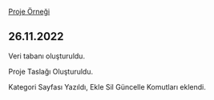 [Proje Örneği](https://kutuphane.devrimmehmet.com/)

## 26.11.2022

Veri tabanı oluşturuldu.

Proje Taslağı Oluşturuldu.

Kategori Sayfası Yazıldı, Ekle Sil Güncelle Komutları eklendi.
